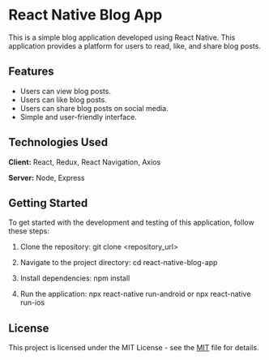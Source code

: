 
# React Native Blog App

This is a simple blog application developed using React Native. This application provides a platform for users to read, like, and share blog posts.


## Features

- Users can view blog posts.
- Users can like blog posts.
- Users can share blog posts on social media.
- Simple and user-friendly interface.

  
## Technologies Used

**Client:** React, Redux, React Navigation, Axios

**Server:** Node, Express

  
## Getting Started
To get started with the development and testing of this application, follow these steps:

1. Clone the repository: 
git clone <repository_url>

2. Navigate to the project directory: 
cd react-native-blog-app

3. Install dependencies: 
npm install

4. Run the application: 
npx react-native run-android or npx react-native run-ios
## License

This project is licensed under the MIT License - see the [MIT](https://choosealicense.com/licenses/mit/) file for details.

  
